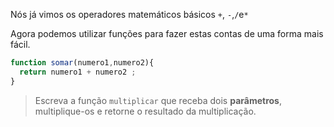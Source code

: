 Nós já vimos os operadores matemáticos básicos `+`, `-`,` / `e` * `

Agora podemos utilizar funções para fazer estas contas de uma forma mais fácil.

```javascript
function somar(numero1,numero2){
  return numero1 + numero2 ;
}
```

> Escreva a função `multiplicar` que receba dois **parâmetros**, multiplique-os e retorne o resultado da multiplicação.
